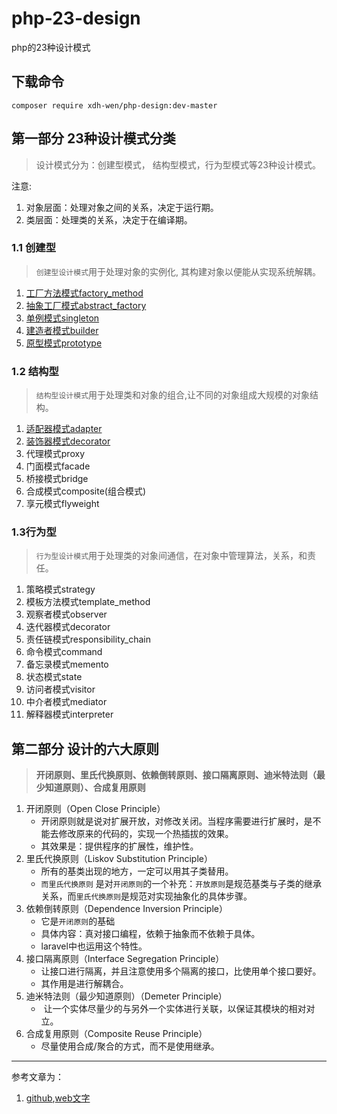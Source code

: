 # php-23-design
 php的23种设计模式

## 下载命令
```
composer require xdh-wen/php-design:dev-master
```
## 第一部分 23种设计模式分类
> 设计模式分为：创建型模式， 结构型模式，行为型模式等23种设计模式。

注意:
1. 对象层面：处理对象之间的关系，决定于运行期。
2. 类层面：处理类的关系，决定于在编译期。

### 1.1 创建型
>`创建型设计模式`用于处理对象的实例化, 其构建对象以便能从实现系统解耦。

1. [工厂方法模式factory_method](./Markdown/factory_method（工厂方式模式）.md)
2. [抽象工厂模式abstract_factory](./Markdown/abstract_factory(抽象工厂模式).md)
3. [单例模式singleton](./Markdown/singleton(单例模式).md)
4. [建造者模式builder](./Markdown/builder(建造者模式).md)
5. [原型模式prototype](./Markdown/prototype(原型模式).md)

### 1.2 结构型
> `结构型设计模式`用于处理类和对象的组合,让不同的对象组成大规模的对象结构。

1. [适配器模式adapter](./Markdown/adapter(适配器模式).md)
2. [装饰器模式decorator](./Markdown/decorator(装饰器模式).md)
3. 代理模式proxy
4. 门面模式facade
5. 桥接模式bridge
6. 合成模式composite(组合模式)
7. 享元模式flyweight

### 1.3行为型
> `行为型设计模式`用于处理类的对象间通信，在对象中管理算法，关系，和责任。

1. 策略模式strategy
2. 模板方法模式template_method
3. 观察者模式observer
4. 迭代器模式decorator
5. 责任链模式responsibility_chain
6. 命令模式command
7. 备忘录模式memento
8. 状态模式state
9. 访问者模式visitor
10. 中介者模式mediator
11. 解释器模式interpreter

## 第二部分 设计的六大原则
> **开闭原则、里氏代换原则、依赖倒转原则、接口隔离原则、迪米特法则（最少知道原则）、合成复用原则**

1. 开闭原则（Open Close Principle）
	* 开闭原则就是说对扩展开放，对修改关闭。当程序需要进行扩展时，是不能去修改原来的代码的，实现一个热插拔的效果。
	* 其效果是：提供程序的扩展性，维护性。
2. 里氏代换原则（Liskov Substitution Principle）
	* 所有的基类出现的地方，一定可以用其子类替用。
	* `而里氏代换原则` 是对`开闭原则`的一个补充：`开放原则`是规范基类与子类的继承关系，而`里氏代换原则`是规范对实现抽象化的具体步骤。
3. 依赖倒转原则（Dependence Inversion Principle）
	* 它是`开闭原则`的基础
	* 具体内容：真对接口编程，依赖于抽象而不依赖于具体。
	* laravel中也运用这个特性。
4. 接口隔离原则（Interface Segregation Principle）
	* 让接口进行隔离，并且注意使用多个隔离的接口，比使用单个接口要好。
	* 其作用是进行解耦合。
5. 迪米特法则（最少知道原则）（Demeter Principle）
	*  让一个实体尽量少的与另外一个实体进行关联，以保证其模块的相对对立。
6. 合成复用原则（Composite Reuse Principle）
   * 尽量使用合成/聚合的方式，而不是使用继承。
   
   
----
参考文章为：
1. [github](https://github.com/yunkaiyueming/php_design_patterns),[web文字](http://www.cnblogs.com/yuqiandoudou/p/4646435.html
)
